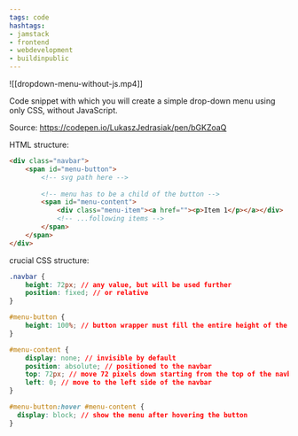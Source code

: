 ```yaml
---
tags: code
hashtags:
- jamstack
- frontend
- webdevelopment
- buildinpublic
---
```


![[dropdown-menu-without-js.mp4]]

Code snippet with which you will create a simple drop-down menu using only CSS, without JavaScript.

Source: https://codepen.io/LukaszJedrasiak/pen/bGKZoaQ

HTML structure:

```html
<div class="navbar">
	<span id="menu-button">
		<!-- svg path here -->
		
		<!-- menu has to be a child of the button -->
		<span id="menu-content">
			<div class="menu-item"><a href=""><p>Item 1</p></a></div>
			<!-- ...following items -->
		</span>
	</span>
</div>
```


crucial CSS structure:

```css
.navbar {
	height: 72px; // any value, but will be used further
	position: fixed; // or relative
}

#menu-button {
	height: 100%; // button wrapper must fill the entire height of the navbar
}

#menu-content {
	display: none; // invisible by default
	position: absolute; // positioned to the navbar
	top: 72px; // move 72 pixels down starting from the top of the navbar
	left: 0; // move to the left side of the navbar
}

#menu-button:hover #menu-content {
  display: block; // show the menu after hovering the button
}
```
